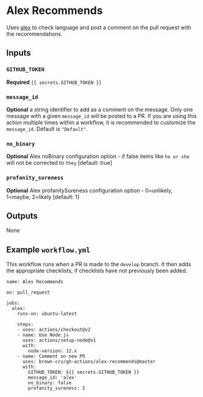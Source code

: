 # Alex Recommends

Uses [alex](https://alexjs.com/) to check language and post a comment on the pull request with the recommendations.

## Inputs

### `GITHUB_TOKEN`

**Required** `{{ secrets.GITHUB_TOKEN }}`


### `message_id`

**Optional** a string identifier to add as a comment on the message.  Only one message with a given `message_id` will be posted to a PR.  If you are using this action multiple times within a workflow, it is recommended to customize the `message_id`.  Default is `"Default"`.


### `no_binary`
**Optional** Alex noBinary configuration option - if false items like `he or she` will not be corrected to `they` [default: true]
### `profanity_sureness`
**Optional** Alex profanitySureness configuration option - 0=unlikely, 1=maybe, 2=likely [default: 1]

## Outputs

None

## Example `workflow.yml`

This workflow runs when a PR is made to the `develop` branch.  It then adds the appropriate checklists, if checklists have not previously been added.

```
name: Alex Recommends

on: pull_request

jobs:
  alex:
    runs-on: ubuntu-latest

    steps:
    - uses: actions/checkout@v2
    - name: Use Node.js
      uses: actions/setup-node@v1
      with:
        node-version: 12.x
    - name: Comment on new PR
      uses: brown-ccv/gh-actions/alex-recommends@master
      with:
        GITHUB_TOKEN: ${{ secrets.GITHUB_TOKEN }}
        message_id: 'alex'
        no_binary: false
        profanity_sureness: 2
```
